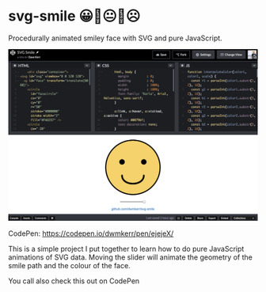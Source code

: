 # svg-smile 😀🙂😐🙁☹️

Procedurally animated smiley face with SVG and pure JavaScript.

[![Smile CodePen](./docs/pen.png)](https://codepen.io/dwmkerr/pen/ejejeX/)

CodePen: https://codepen.io/dwmkerr/pen/ejejeX/

This is a simple project I put together to learn how to do pure JavaScript animations of SVG data. Moving the slider will animate the geometry of the smile path and the colour of the face.

You call also check this out on CodePen


